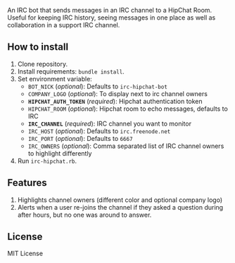 An IRC bot that sends messages in an IRC channel to a HipChat Room. Useful for keeping IRC history, seeing messages in one place as well as collaboration in a support IRC channel.

How to install
------------
1. Clone repository.
2. Install requirements: `bundle install`.
3. Set environment variable:
    - `BOT_NICK` (*optional*): Defaults to `irc-hipchat-bot`
    - `COMPANY_LOGO` (*optional*): To display next to irc channel owners
    - **`HIPCHAT_AUTH_TOKEN`** (*required*): Hipchat authentication token
    - `HIPCHAT_ROOM` (*optional*): Hipchat room to echo messages, defaults to IRC
    - **`IRC_CHANNEL`** (*required*): IRC channel you want to monitor
    - `IRC_HOST` (*optional*): Defaults to `irc.freenode.net`
    - `IRC_PORT` (*optional*): Defaults to `6667`
    - `IRC_OWNERS` (*optional*): Comma separated list of IRC channel owners to highlight differently
4. Run `irc-hipchat.rb`.


Features
------------
1. Highlights channel owners (different color and optional company logo)
2. Alerts when a user re-joins the channel if they asked a question during after hours, but no one was around to answer.


License
------------
MIT License
